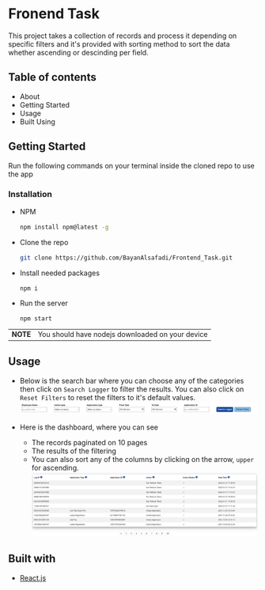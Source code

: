 # Fronend Task

This project takes a collection of records and process it depending on specific filters and it's provided with sorting method to sort the data whether ascending or descinding per field.

## Table of contents

- About
- Getting Started
- Usage
- Built Using

## Getting Started

Run the following commands on your terminal inside the cloned repo to use the app

### Installation

- NPM
  ```sh
  npm install npm@latest -g
  ```
- Clone the repo
  ```sh
  git clone https://github.com/BayanAlsafadi/Frontend_Task.git
  ```
- Install needed packages
  ```
  npm i
  ```
- Run the server
  ```
  npm start
  ```

|          |                                                  |
| -------- | ------------------------------------------------ |
| **NOTE** | You should have nodejs downloaded on your device |

## Usage

- Below is the search bar where you can choose any of the categories then click on `Search Logger` to filter the results. You can also click on `Reset Filters` to reset the filters to it's default values.
  ![search bar](./assets/search_bar.png)

- Here is the dashboard, where you can see
  - The records paginated on 10 pages
  - The results of the filtering
  - You can also sort any of the columns by clicking on the arrow, `upper` for ascending.
  ![dashboard](./assets/dashboard_pagination.png)

## Built with

- [React.js](https://reactjs.org/)

